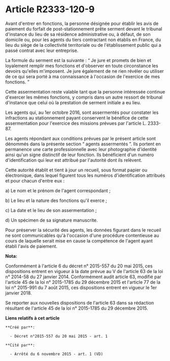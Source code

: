 # Article R2333-120-9

Avant d'entrer en fonctions, la personne désignée pour établir les avis de paiement du forfait de post-stationnement prête
serment devant le tribunal d'instance du lieu de sa résidence administrative ou, à défaut, de son domicile ou, pour les
agents du tiers contractant non établis en France, du lieu du siège de la collectivité territoriale ou de l'établissement
public qui a passé contrat avec leur entreprise. 

La formule du serment est la suivante : “ Je jure et promets de bien et loyalement remplir mes fonctions et d'observer en
toute circonstance les devoirs qu'elles m'imposent. Je jure également de ne rien révéler ou utiliser de ce qui sera porté à
ma connaissance à l'occasion de l'exercice de mes fonctions. ” 

Cette assermentation reste valable tant que la personne intéressée continue d'exercer les mêmes fonctions, y compris dans un
autre ressort de tribunal d'instance que celui où la prestation de serment initiale a eu lieu. 

Les agents qui, au 1er octobre 2016, sont assermentés pour constater les infractions au stationnement payant conservent le
bénéfice de cette assermentation pour l'exercice des missions prévues par l'article L. 2333-87. 

Les agents répondant aux conditions prévues par le présent article sont dénommés dans la présente section “ agents
assermentés ”. Ils portent en permanence une carte professionnelle avec leur photographie d'identité ainsi qu'un signe
distinctif de leur fonction. Ils bénéficient d'un numéro d'identification qui leur est attribué par l'autorité dont ils
relèvent. 

Cette autorité établit et tient à jour un recueil, sous format papier ou électronique, dans lequel figurent tous les numéros
d'identification attribués et pour chacun d'entre eux : 

a) Le nom et le prénom de l'agent correspondant ; 

b) Le lieu et la nature des fonctions qu'il exerce ; 

c) La date et le lieu de son assermentation ; 

d) Un spécimen de sa signature manuscrite. 

Pour préserver la sécurité des agents, les données figurant dans le recueil ne sont communicables qu'à l'occasion d'une
procédure contentieuse au cours de laquelle serait mise en cause la compétence de l'agent ayant établi l'avis de paiement.

**Nota:**

Conformément à l'article 6 du décret n° 2015-557 du 20 mai 2015, ces dispositions entrent en vigueur à la date prévue au V de
l'article 63 de la loi n° 2014-58 du 27 janvier 2014. Conformément audit article 63, modifié par l'article 45 de la loi n°
2015-1785 du 29 décembre 2015 et l'article 77 de la loi n° 2015-991 du 7 août 2015, ces dispositions entrent en vigueur le
1er janvier 2018. 

Se reporter aux nouvelles dispositions de l'article 63 dans sa rédaction résultant de l'article 45 de la loi n° 2015-1785 du
29 décembre 2015.

**Liens relatifs à cet article**

	**Créé par**:

	  - Décret n°2015-557 du 20 mai 2015 - art. 1

	**Cité par**:

	  - Arrêté du 6 novembre 2015 - art. 1 (VD)
